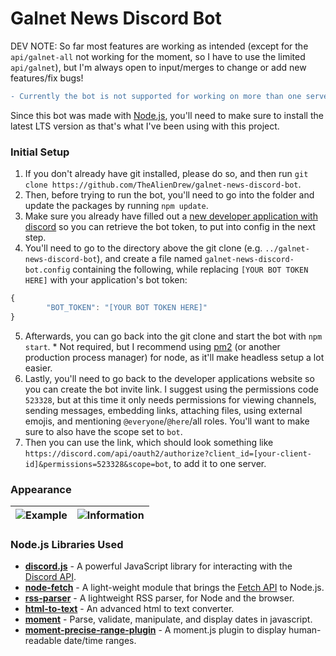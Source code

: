 # Galnet News Discord Bot
DEV NOTE: So far most features are working as intended (except for the `api/galnet-all` not working for the moment, so I have to use the limited `api/galnet`), but I'm always open to input/merges to change or add new features/fix bugs!
```diff
- Currently the bot is not supported for working on more than one server on its own until I get the time to give it a database, but for now it will work if you manually download and run it on your own PC or server.
```

Since this bot was made with [Node.js](https://nodejs.org), you'll need to make sure to install the latest LTS version as that's what I've been using with this project.

### Initial Setup
1. If you don't already have git installed, please do so, and then run `git clone https://github.com/TheAlienDrew/galnet-news-discord-bot`.
2. Then, before trying to run the bot, you'll need to go into the folder and update the packages by running `npm update`.
3. Make sure you already have filled out a [new developer application with discord](https://discord.com/developers/applications) so you can retrieve the bot token, to put into config in the next step.
4. You'll need to go to the directory above the git clone (e.g. `../galnet-news-discord-bot`), and create a file named `galnet-news-discord-bot.config` containing the following, while replacing `[YOUR BOT TOKEN HERE]` with your application's bot token:
```js
{
        "BOT_TOKEN": "[YOUR BOT TOKEN HERE]"
}
```
5. Afterwards, you can go back into the git clone and start the bot with `npm start`. \* Not required, but I recommend using [pm2](https://www.npmjs.com/package/pm2) (or another production process manager) for node, as it'll make headless setup a lot easier.
6. Lastly, you'll need to go back to the developer applications website so you can create the bot invite link. I suggest using the permissions code `523328`, but at this time it only needs permissions for viewing channels, sending messages, embedding links, attaching files, using external emojis, and mentioning `@everyone`/`@here`/all roles. You'll want to make sure to also have the scope set to `bot`.
7. Then you can use the link, which should look something like `https://discord.com/api/oauth2/authorize?client_id=[your-client-id]&permissions=523328&scope=bot`, to add it to one server.

### Appearance
![Example](https://github.com/TheAlienDrew/galnet-news-discord-bot/blob/main/images/example.png?raw=true) | ![Information](https://github.com/TheAlienDrew/galnet-news-discord-bot/blob/main/images/information.png?raw=true)
-- | --

### Node.js Libraries Used
- **[discord.js](https://github.com/discordjs/discord.js)** - A powerful JavaScript library for interacting with the [Discord API](https://discord.com/developers/docs/intro).
- **[node-fetch](https://github.com/node-fetch/node-fetch)** - A light-weight module that brings the [Fetch API](https://developer.mozilla.org/en-US/docs/Web/API/Fetch_API) to Node.js.
- **[rss-parser](https://github.com/rbren/rss-parser)** - A lightweight RSS parser, for Node and the browser.
- **[html-to-text](https://github.com/html-to-text/node-html-to-text)** - An advanced html to text converter.
- **[moment](https://github.com/moment/moment)** - Parse, validate, manipulate, and display dates in javascript.
- **[moment-precise-range-plugin](https://github.com/codebox/moment-precise-range)** - A moment.js plugin to display human-readable date/time ranges.
